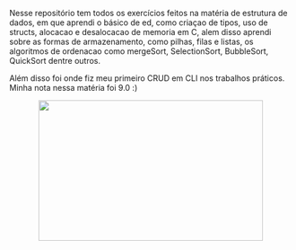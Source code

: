 Nesse repositório tem todos os exercícios feitos na matéria de estrutura de dados, em que aprendi o básico de ed, como criaçao de tipos, uso de structs, alocacao e desalocacao de memoria em C, alem disso aprendi sobre as formas de armazenamento, como pilhas, filas e listas, os algoritmos de ordenacao como mergeSort, SelectionSort, BubbleSort, QuickSort dentre outros.

Além disso foi onde fiz meu primeiro CRUD em CLI nos trabalhos práticos. Minha nota nessa matéria foi 9.0 :)

<p align = "center">
  <img width="400" height="250" src="https://user-images.githubusercontent.com/66230142/188526409-41b941a0-a7ac-4f03-a058-87aa8b898a6a.jpeg">
</p>
